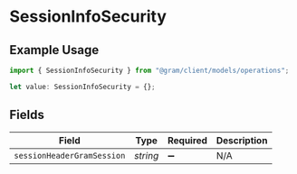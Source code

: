 # SessionInfoSecurity

## Example Usage

```typescript
import { SessionInfoSecurity } from "@gram/client/models/operations";

let value: SessionInfoSecurity = {};
```

## Fields

| Field                      | Type                       | Required                   | Description                |
| -------------------------- | -------------------------- | -------------------------- | -------------------------- |
| `sessionHeaderGramSession` | *string*                   | :heavy_minus_sign:         | N/A                        |